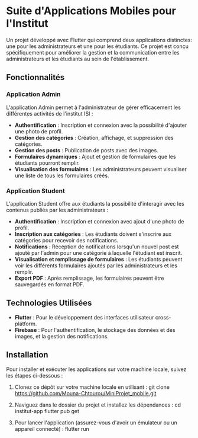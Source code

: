 # Suite d'Applications Mobiles pour l'Institut

Un projet développé avec Flutter qui comprend deux applications distinctes: une pour les administrateurs et une pour les étudiants. Ce projet est conçu spécifiquement pour améliorer la gestion et la communication entre les administrateurs et les étudiants au sein de l'établissement.

## Fonctionnalités

### Application Admin

L'application Admin permet à l'administrateur de gérer efficacement les différentes activités de l'institut ISI :

- **Authentification** : Inscription et connexion avec la possibilité d'ajouter une photo de profil.
- **Gestion des catégories** : Création, affichage, et suppression des catégories.
- **Gestion des posts** : Publication de posts avec des images.
- **Formulaires dynamiques** : Ajout et gestion de formulaires que les étudiants pourront remplir.
- **Visualisation des formulaires** : Les administrateurs peuvent visualiser une liste de tous les formulaires créés.

### Application Student

L'application Student offre aux étudiants la possibilité d'interagir avec les contenus publiés par les administrateurs :

- **Authentification** : Inscription et connexion avec ajout d'une photo de profil.
- **Inscription aux catégories** : Les étudiants doivent s'inscrire aux catégories pour recevoir des notifications.
- **Notifications** : Réception de notifications lorsqu'un nouvel post est ajouté par l'admin pour une catégorie à laquelle l'étudiant est inscrit.
- **Visualisation et remplissage de formulaires** : Les étudiants peuvent voir les différents formulaires ajoutés par les administrateurs et les remplir.
- **Export PDF** : Après remplissage, les formulaires peuvent être sauvegardés en format PDF.

## Technologies Utilisées

- **Flutter** : Pour le développement des interfaces utilisateur cross-platform.
- **Firebase** : Pour l'authentification, le stockage des données et des images, et la gestion des notifications.

## Installation

Pour installer et exécuter les applications sur votre machine locale, suivez les étapes ci-dessous :

1. Clonez ce dépôt sur votre machine locale en utilisant :
git clone https://github.com/Mouna-Chtourou/MiniProjet_mobile.git

2. Naviguez dans le dossier du projet et installez les dépendances :
cd institut-app
flutter pub get

3. Pour lancer l'application (assurez-vous d'avoir un émulateur ou un appareil connecté) :
flutter run


